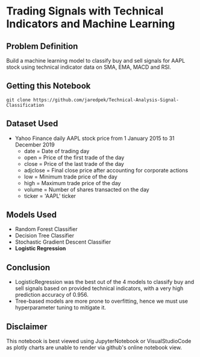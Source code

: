 # Trading Signals with Technical Indicators and Machine Learning

## Problem Definition
Build a machine learning model to classify buy and sell signals for AAPL stock using technical indicator data on SMA, EMA, MACD and RSI.

## Getting this Notebook
````
git clone https://github.com/jaredpek/Technical-Analysis-Signal-Classification
````

## Dataset Used
- Yahoo Finance daily AAPL stock price from 1 January 2015 to 31 December 2019
  - date = Date of trading day
  - open = Price of the first trade of the day
  - close = Price of the last trade of the day
  - adjclose = Final close price after accounting for corporate actions
  - low = Minimum trade price of the day
  - high = Maximum trade price of the day
  - volume = Number of shares transacted on the day
  - ticker = 'AAPL' ticker

## Models Used
- Random Forest Classifier
- Decision Tree Classifier
- Stochastic Gradient Descent Classifier
- **Logistic Regression**

## Conclusion
- LogisticRegression was the best out of the 4 models to classify buy and sell signals based on provided technical indicators, with a very high prediction accuracy of 0.956.
- Tree-based models are more prone to overfitting, hence we must use hyperparameter tuning to mitigate it.

## Disclaimer
This notebook is best viewed using JupyterNotebook or VisualStudioCode as plotly charts are unable to render via github's online notebook view.
